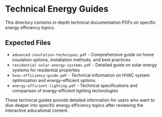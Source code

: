 # Technical Energy Guides

This directory contains in-depth technical documentation PDFs on specific energy efficiency topics.

## Expected Files

- `advanced-insulation-techniques.pdf` - Comprehensive guide on home insulation options, installation methods, and best practices
- `residential-solar-energy-systems.pdf` - Detailed guide on solar energy systems for residential properties
- `hvac-efficiency-guide.pdf` - Technical information on HVAC system optimization and energy-efficient options
- `energy-efficient-lighting.pdf` - Technical specifications and comparison of energy-efficient lighting technologies

These technical guides provide detailed information for users who want to dive deeper into specific energy efficiency topics after reviewing the interactive educational content.
